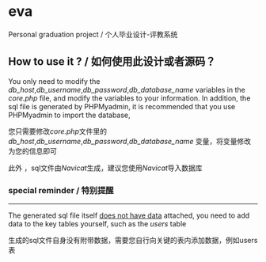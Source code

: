 # eva
Personal graduation project / 个人毕业设计-评教系统

## How to use it ? / 如何使用此设计或者源码？

You only need to modify the *db_host*,*db_username*,*db_password*,*db_database_name* variables in the *core.php* file, and modify the variables to your information.
In addition, the sql file is generated by PHPMyadmin, it is recommended that you use PHPMyadmin to import the database,

您只需要修改*core.php*文件里的*db_host*,*db_username*,*db_password*,*db_database_name* 变量，将变量修改为您的信息即可

此外 ，sql文件由*Navicat*生成，建议您使用*Navicat*导入数据库

### special reminder / 特别提醒
---
The generated sql file itself <u>does not have data</u> attached, you need to add data to the key tables yourself, such as the *users* table 

生成的sql文件自身没有附带数据，需要您自行向关键的表内添加数据，例如users表
